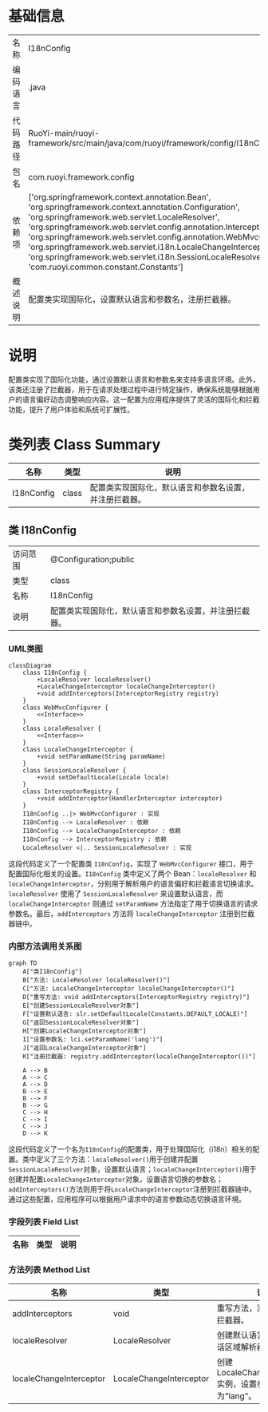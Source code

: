 # 基础信息

|      |      |
|------|------|
| 名称 | I18nConfig |
| 编码语言 | .java |
| 代码路径 | RuoYi-main/ruoyi-framework/src/main/java/com/ruoyi/framework/config/I18nConfig.java |
| 包名 | com.ruoyi.framework.config |
| 依赖项 | ['org.springframework.context.annotation.Bean', 'org.springframework.context.annotation.Configuration', 'org.springframework.web.servlet.LocaleResolver', 'org.springframework.web.servlet.config.annotation.InterceptorRegistry', 'org.springframework.web.servlet.config.annotation.WebMvcConfigurer', 'org.springframework.web.servlet.i18n.LocaleChangeInterceptor', 'org.springframework.web.servlet.i18n.SessionLocaleResolver', 'com.ruoyi.common.constant.Constants'] |
| 概述说明 | 配置类实现国际化，设置默认语言和参数名，注册拦截器。 |

# 说明

配置类实现了国际化功能，通过设置默认语言和参数名来支持多语言环境。此外，该类还注册了拦截器，用于在请求处理过程中进行特定操作，确保系统能够根据用户的语言偏好动态调整响应内容。这一配置为应用程序提供了灵活的国际化和拦截功能，提升了用户体验和系统可扩展性。

# 类列表 Class Summary

| 名称   | 类型  | 说明 |
|-------|------|-------------|
| I18nConfig | class | 配置类实现国际化，默认语言和参数名设置，并注册拦截器。 |



## 类 I18nConfig

|      |      |
|------|------|
| 访问范围 | @Configuration;public |
| 类型 | class |
| 名称 | I18nConfig |
| 说明 | 配置类实现国际化，默认语言和参数名设置，并注册拦截器。 |


### UML类图

```mermaid
classDiagram
    class I18nConfig {
        +LocaleResolver localeResolver()
        +LocaleChangeInterceptor localeChangeInterceptor()
        +void addInterceptors(InterceptorRegistry registry)
    }
    class WebMvcConfigurer {
        <<Interface>>
    }
    class LocaleResolver {
        <<Interface>>
    }
    class LocaleChangeInterceptor {
        +void setParamName(String paramName)
    }
    class SessionLocaleResolver {
        +void setDefaultLocale(Locale locale)
    }
    class InterceptorRegistry {
        +void addInterceptor(HandlerInterceptor interceptor)
    }
    I18nConfig ..|> WebMvcConfigurer : 实现
    I18nConfig --> LocaleResolver : 依赖
    I18nConfig --> LocaleChangeInterceptor : 依赖
    I18nConfig --> InterceptorRegistry : 依赖
    LocaleResolver <|.. SessionLocaleResolver : 实现
```

这段代码定义了一个配置类 `I18nConfig`，实现了 `WebMvcConfigurer` 接口，用于配置国际化相关的设置。`I18nConfig` 类中定义了两个 Bean：`localeResolver` 和 `localeChangeInterceptor`，分别用于解析用户的语言偏好和拦截语言切换请求。`localeResolver` 使用了 `SessionLocaleResolver` 来设置默认语言，而 `localeChangeInterceptor` 则通过 `setParamName` 方法指定了用于切换语言的请求参数名。最后，`addInterceptors` 方法将 `localeChangeInterceptor` 注册到拦截器链中。


### 内部方法调用关系图

```mermaid
graph TD
    A["类I18nConfig"]
    B["方法: LocaleResolver localeResolver()"]
    C["方法: LocaleChangeInterceptor localeChangeInterceptor()"]
    D["重写方法: void addInterceptors(InterceptorRegistry registry)"]
    E["创建SessionLocaleResolver对象"]
    F["设置默认语言: slr.setDefaultLocale(Constants.DEFAULT_LOCALE)"]
    G["返回SessionLocaleResolver对象"]
    H["创建LocaleChangeInterceptor对象"]
    I["设置参数名: lci.setParamName('lang')"]
    J["返回LocaleChangeInterceptor对象"]
    K["注册拦截器: registry.addInterceptor(localeChangeInterceptor())"]

    A --> B
    A --> C
    A --> D
    B --> E
    B --> F
    B --> G
    C --> H
    C --> I
    C --> J
    D --> K
```

这段代码定义了一个名为`I18nConfig`的配置类，用于处理国际化（i18n）相关的配置。类中定义了三个方法：`localeResolver()`用于创建并配置`SessionLocaleResolver`对象，设置默认语言；`localeChangeInterceptor()`用于创建并配置`LocaleChangeInterceptor`对象，设置语言切换的参数名；`addInterceptors()`方法则用于将`LocaleChangeInterceptor`注册到拦截器链中。通过这些配置，应用程序可以根据用户请求中的语言参数动态切换语言环境。

### 字段列表 Field List

| 名称  | 类型  | 说明 |
|-------|-------|------|

### 方法列表 Method List

| 名称  | 类型  | 说明 |
|-------|-------|------|
| addInterceptors | void | 重写方法，添加语言切换拦截器。 |
| localeResolver | LocaleResolver | 创建默认语言为常量的会话区域解析器。 |
| localeChangeInterceptor | LocaleChangeInterceptor | 创建LocaleChangeInterceptor实例，设置参数名为"lang"。 |




